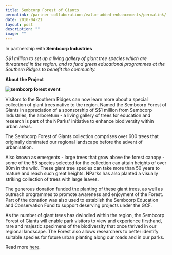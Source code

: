 ```yaml
---
title: Sembcorp Forest of Giants
permalink: /partner-collaborations/value-added-enhancements/permalink/
date: 2010-04-21
layout: post
description: ""
image: ""
---
```

In partnership with  **Sembcorp Industries**

*S$1 million to set up a living gallery of giant tree species which are threatened in the region, and to fund green educational programmes at the Southern Ridges to benefit the community.*

**About the Project**

**![sembcorp forest event](https://www.gardencityfund.gov.sg/-/media/gcf/projects/value-added-enhancements/sembcorp_forest_event_01.ashx)**

Visitors to the Southern Ridges can now learn more about a special collection of giant trees native to the region. Named the Sembcorp Forest of Giants in appreciation of a sponsorship of S$1 million from Sembcorp Industries, the arboretum - a living gallery of trees for education and research is part of the NParks' initiative to enhance biodiversity within urban areas.

The Sembcorp Forest of Giants collection comprises over 600 trees that originally dominated our regional landscape before the advent of urbanisation.

Also known as emergents - large trees that grow above the forest canopy - some of the 55 species selected for the collection can attain heights of over 80m in the wild. These giant tree species can take more than 50 years to mature and reach such great heights. NParks has also planted a visually striking collection of trees with large leaves.

The generous donation funded the planting of these giant trees, as well as outreach programmes to promote awareness and enjoyment of the Forest. Part of the donation was also used to establish the Sembcorp Education and Conservation Fund to support deserving projects under the GCF.

As the number of giant trees has dwindled within the region, the Sembcorp Forest of Giants will enable park visitors to view and experience firsthand, rare and majestic specimens of the biodiversity that once thrived in our regional landscape. The Forest also allows researchers to better identify suitable species for future urban planting along our roads and in our parks.

Read more [here](https://www.nparks.gov.sg/nparksbuzz/issue-06-vol-3-2010/conservation/giants-alive-at-the-southern-ridges).